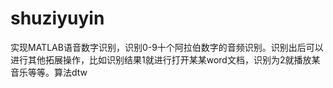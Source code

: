 # shuziyuyin
实现MATLAB语音数字识别，识别0-9十个阿拉伯数字的音频识别。识别出后可以进行其他拓展操作，比如识别结果1就进行打开某某word文档，识别为2就播放某音乐等等。算法dtw
